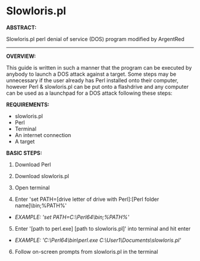 # Slowloris.pl
**ABSTRACT:**

Slowloris.pl perl denial of service (DOS) program modified by ArgentRed

---

**OVERVIEW:**

This guide is written in such a manner that the program can be executed by anybody to launch a DOS attack against a target. Some steps may be unnecessary if the user already has Perl installed onto their computer, however Perl & slowloris.pl can be put onto a flashdrive and any computer can be used as a launchpad for a DOS attack following these steps:

**REQUIREMENTS:**

-	slowloris.pl
-	Perl
-	Terminal
-	An internet connection
-	A target

**BASIC STEPS:**

1)	Download Perl

2)	Download slowloris.pl

3)	Open terminal

4)	Enter 'set PATH=[drive letter of drive with Perl]:\[Perl folder name]\bin;%PATH%'

- *EXAMPLE: 'set PATH=C:\Perl64\bin;%PATH%'*

5)	Enter '[path to perl.exe] [path to slowloris.pl]' into terminal and hit enter

- *EXAMPLE: 'C:\Perl64\bin\perl.exe C:\User1\Documents\slowloris.pl'*

6)	Follow on-screen prompts from slowloris.pl in the terminal
